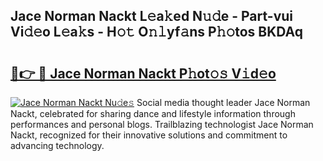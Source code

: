 ## Jace Norman Nackt L𝚎a𝚔ed N𝚞𝚍e - Part-vui Vi𝚍𝚎o L𝚎a𝚔s - H𝚘𝚝 O𝚗𝚕yf𝚊ns P𝚑𝚘tos BKDAq

# <h2><a href="http://kfcirrp.oniu.top/?m=Jace+Norman+Nackt">🔗👉 🔴 Jace Norman Nackt P𝚑ot𝚘𝚜 V𝚒d𝚎o</a></h2>

[![Jace Norman Nackt Nu𝚍e𝚜](https://i.imgur.com/0qMVB7G.gif)](http://kfcirrp.oniu.top/?m=Jace+Norman+Nackt)
Social media thought leader Jace Norman Nackt, celebrated for sharing dance and lifestyle information through performances and personal blogs. Trailblazing technologist Jace Norman Nackt, recognized for their innovative solutions and commitment to advancing technology.  
